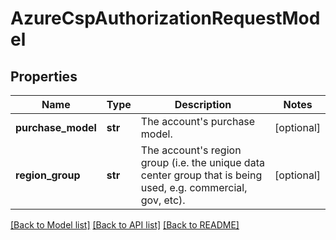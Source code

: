 # AzureCspAuthorizationRequestModel

## Properties
Name | Type | Description | Notes
------------ | ------------- | ------------- | -------------
**purchase_model** | **str** | The account&#x27;s purchase model. | [optional] 
**region_group** | **str** | The account&#x27;s region group (i.e. the unique data center group that is being used, e.g. commercial, gov, etc). | [optional] 

[[Back to Model list]](../README.md#documentation-for-models) [[Back to API list]](../README.md#documentation-for-api-endpoints) [[Back to README]](../README.md)

